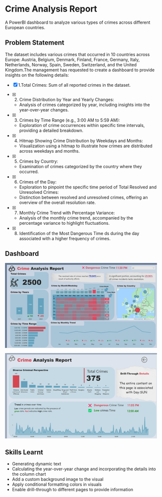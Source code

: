 # Crime Analysis Report

A PowerBI dashboard to analyze various types of crimes across different European countries.

## Problem Statement
The dataset includes various crimes that occurred in 10 countries across Europe: Austria, Belgium, Denmark, Finland, France, Germany, Italy, Netherlands, Norway, Spain, Sweden, Switzerland, and the United Kingdom.The management has requested to create a dashboard to provide insights on the following details:


- [x] 1.Total Crimes:
   Sum of all reported crimes in the dataset.

- [x] 2. Crime Distribution by Year and Yearly Changes:
   - Analysis of crimes categorized by year, including insights into the year-over-year changes.

- [x] 3. Crimes by Time Range (e.g., 3:00 AM to 5:59 AM):
   - Exploration of crime occurrences within specific time intervals, providing a detailed breakdown.

- [x] 4. Hitmap Showing Crime Distribution by Weekdays and Months:
   - Visualization using a hitmap to illustrate how crimes are distributed across weekdays and months.

- [x] 5. Crimes by Country:
   - Examination of crimes categorized by the country where they occurred.

- [x] 6. Crimes of the Day:
   - Exploration to pinpoint the specific time period of Total Resolved and Unresolved Crimes:
   - Distinction between resolved and unresolved crimes, offering an overview of the overall resolution rate.

- [x] 7. Monthly Crime Trend with Percentage Variance:
   - Analysis of the monthly crime trend, accompanied by the percentage variance to highlight fluctuations.

- [x] 8. Identification of the Most Dangerous Time ds during the day associated with a higher frequency of crimes.

## Dashboard

![Screenshot of the report dashboard](https://github.com/msunith/Crime-Analysis/blob/main/report%20.png)

![Screenshot of the report dashboard](https://github.com/msunith/Crime-Analysis/blob/main/detail.png)

## Skills Learnt 
- Generating dynamic text
- Calculating the year-over-year change and incorporating the details into the column chart
- Add a custom background image to the visual
- Apply conditional formatting colors in visuals
- Enable drill-through to different pages to provide information



